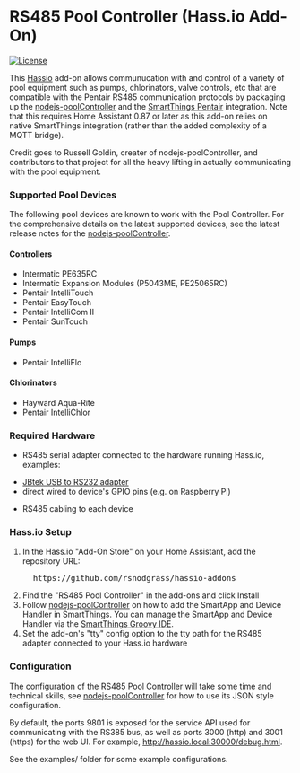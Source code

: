 # RS485 Pool Controller (Hass.io Add-On)

[![License](https://img.shields.io/badge/License-Apache%202.0-blue.svg)](https://opensource.org/licenses/Apache-2.0)

This [Hassio](https://www.home-assistant.io/hassio/) add-on allows communucation with and control of a variety of pool equipment such as pumps, chlorinators, valve controls, etc that are compatible with the Pentair RS485 communication protocols by packaging up the [nodejs-poolController](https://github.com/tagyoureit/nodejs-poolController) and the [SmartThings Pentair](https://github.com/bsileo/SmartThings_Pentair) integration. Note that this requires Home Assistant 0.87 or later as this add-on relies on native SmartThings integration (rather than the added complexity of a MQTT bridge).

Credit goes to Russell Goldin, creater of nodejs-poolController, and contributors to that project for all the heavy lifting in actually communicating with the pool equipment.

### Supported Pool Devices

The following pool devices are known to work with the Pool Controller. For the comprehensive details on the latest supported devices, see the latest release notes for the [nodejs-poolController](https://github.com/tagyoureit/nodejs-poolController).

#### Controllers

* Intermatic PE635RC 
* Intermatic Expansion Modules (P5043ME, PE25065RC)
* Pentair IntelliTouch
* Pentair EasyTouch
* Pentair IntelliCom II
* Pentair SunTouch

#### Pumps

* Pentair IntelliFlo

#### Chlorinators

* Hayward Aqua-Rite
* Pentair IntelliChlor

### Required Hardware

* RS485 serial adapter connected to the hardware running Hass.io, examples: 
- [JBtek USB to RS232 adapter](https://www.amazon.com/gp/product/B00NKAJGZM)
- direct wired to device's GPIO pins (e.g. on Raspberry Pi)
* RS485 cabling to each device

### Hass.io Setup

1. In the Hass.io "Add-On Store" on your Home Assistant, add the repository URL:
<pre>
     https://github.com/rsnodgrass/hassio-addons
</pre>
2. Find the "RS485 Pool Controller" in the add-ons and click Install
3. Follow [nodejs-poolController](https://github.com/tagyoureit/nodejs-poolController) on how to add the SmartApp and Device Handler in SmartThings. You can manage the SmartApp and Device Handler via the [SmartThings Groovy IDE](https://graph.api.smartthings.com/).
4. Set the add-on's "tty" config option to the tty path for the RS485 adapter connected to your Hass.io hardware

### Configuration

The configuration of the RS485 Pool Controller will take some time and technical skills, see [nodejs-poolController](https://github.com/tagyoureit/nodejs-poolController) for how to use its JSON style configuration.

By default, the ports 9801 is exposed for the service API used for communicating with the RS385 bus, as well as ports 3000 (http) and 3001 (https) for the web UI. For example, http://hassio.local:30000/debug.html.

See the examples/ folder for some example configurations.